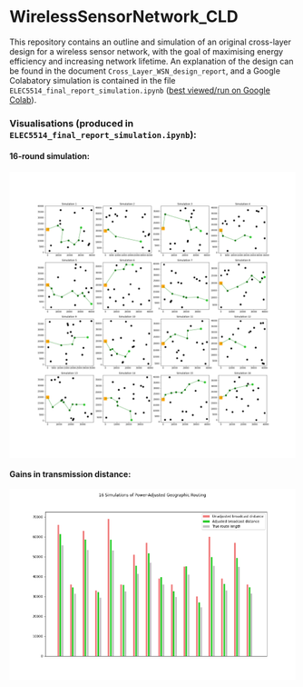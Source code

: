 # WirelessSensorNetwork_CLD
This repository contains an outline and simulation of an original cross-layer design for a wireless sensor network, with the goal of maximising energy efficiency and increasing network lifetime. An explanation of the design can be found in the document `Cross_Layer_WSN_design_report`, and a Google Colabatory simulation is contained in the file `ELEC5514_final_report_simulation.ipynb` ([best viewed/run on Google Colab](https://colab.research.google.com/github/babsyco/WirelessSensorNetwork_CLD/blob/main/ELEC5514_final_report_simulation.ipynb)). 

### Visualisations (produced in `ELEC5514_final_report_simulation.ipynb`): 

#### 16-round simulation:
<img align="middle" src="ELEC5514_simulation_output.png" alt="drawing1" width="700"/>

#### Gains in transmission distance:
<img align="middle" src="ELEC5514_summary_data.png" alt="drawing2" width="600"/>
